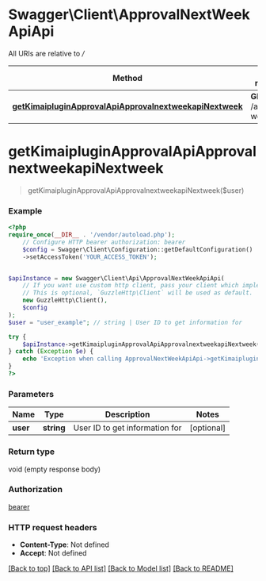 # Swagger\Client\ApprovalNextWeekApiApi

All URIs are relative to */*

Method | HTTP request | Description
------------- | ------------- | -------------
[**getKimaipluginApprovalApiApprovalnextweekapiNextweek**](ApprovalNextWeekApiApi.md#getkimaipluginapprovalapiapprovalnextweekapinextweek) | **GET** /api/next-week | 

# **getKimaipluginApprovalApiApprovalnextweekapiNextweek**
> getKimaipluginApprovalApiApprovalnextweekapiNextweek($user)



### Example
```php
<?php
require_once(__DIR__ . '/vendor/autoload.php');
    // Configure HTTP bearer authorization: bearer
    $config = Swagger\Client\Configuration::getDefaultConfiguration()
    ->setAccessToken('YOUR_ACCESS_TOKEN');


$apiInstance = new Swagger\Client\Api\ApprovalNextWeekApiApi(
    // If you want use custom http client, pass your client which implements `GuzzleHttp\ClientInterface`.
    // This is optional, `GuzzleHttp\Client` will be used as default.
    new GuzzleHttp\Client(),
    $config
);
$user = "user_example"; // string | User ID to get information for

try {
    $apiInstance->getKimaipluginApprovalApiApprovalnextweekapiNextweek($user);
} catch (Exception $e) {
    echo 'Exception when calling ApprovalNextWeekApiApi->getKimaipluginApprovalApiApprovalnextweekapiNextweek: ', $e->getMessage(), PHP_EOL;
}
?>
```

### Parameters

Name | Type | Description  | Notes
------------- | ------------- | ------------- | -------------
 **user** | **string**| User ID to get information for | [optional]

### Return type

void (empty response body)

### Authorization

[bearer](../../README.md#bearer)

### HTTP request headers

 - **Content-Type**: Not defined
 - **Accept**: Not defined

[[Back to top]](#) [[Back to API list]](../../README.md#documentation-for-api-endpoints) [[Back to Model list]](../../README.md#documentation-for-models) [[Back to README]](../../README.md)

